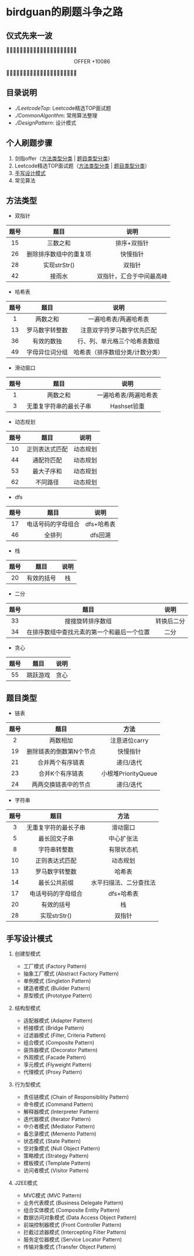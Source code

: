 # birdguan的刷题斗争之路
## 仪式先来一波
🙏🙏🙏🙏🙏🙏🙏🙏🙏🙏🙏🙏🙏🙏🙏🙏🙏🙏🙏🙏🙏       
    
  &nbsp;&nbsp;&nbsp;&nbsp;&nbsp;&nbsp;&nbsp;&nbsp;&nbsp;&nbsp;&nbsp;&nbsp;&nbsp;&nbsp;&nbsp;&nbsp;&nbsp;&nbsp;&nbsp;&nbsp;&nbsp;&nbsp;&nbsp;&nbsp;&nbsp;&nbsp;&nbsp;&nbsp;&nbsp;&nbsp;&nbsp;&nbsp;&nbsp;&nbsp;&nbsp;&nbsp;&nbsp;&nbsp;&nbsp;&nbsp;&nbsp;&nbsp;&nbsp;&nbsp;&nbsp;&nbsp;
  OFFER +10086
    
 
🙏🙏🙏🙏🙏🙏🙏🙏🙏🙏🙏🙏🙏🙏🙏🙏🙏🙏🙏🙏🙏

## 目录说明
- *./LeetcodeTop*: Leetcode精选TOP面试题
- *./CommonAlgorithm*: 常用算法整理
- *./DesignPattern*: 设计模式
## 个人刷题步骤
1. 剑指offer（[方法类型分类](#方法类型) | [题目类型分类](#题目类型)）
2. Leetcode精选TOP面试题（[方法类型分类](#方法类型) | [题目类型分类](#题目类型)）
3. [手写设计模式](#手写设计模式)
4. 常见算法

## 方法类型
- 双指针

|题号|题目|说明|    
|:--:|:--:|:--:|    
|15|三数之和|排序+双指针|
|26|删除排序数组中的重复项|快慢指针|
|28|实现strStr()|双指针|
|42|接雨水|双指针，汇合于中间最高峰|



- 哈希表

|题号|题目|说明|
|:--:|:--:|:--:|
|1|两数之和|一遍哈希表/两遍哈希表|
|13|罗马数字转整数|注意双字符罗马数字优先匹配|
|36|有效的数独|行、列、单元格三个哈希表数组|
|49|字母异位词分组|哈希表（排序数组分类/计数分类）|




- 滑动窗口

|题号|题目|说明|
|:--:|:--:|:--:|
|1|两数之和|一遍哈希表/两遍哈希表|
|3|无重复字符串的最长子串|Hashset验重|


- 动态规划

|题号|题目|说明|
|:--:|:--:|:--:|
|10|正则表达式匹配|动态规划|
|44|通配符匹配|动态规划|
|53|最大子序和|动态规划|
|62|不同路径|动态规划|


- dfs

|题号|题目|说明|
|:--:|:--:|:--:|
|17|电话号码的字母组合|dfs+哈希表|
|46|全排列|dfs回溯|

- 栈

|题号|题目|说明|
|:--:|:--:|:--:|
|20|有效的括号|栈|


- 二分

|题号|题目|说明|
|:--:|:--:|:--:|
|33|搜搜旋转排序数组|转换后二分|
|34|在排序数组中查找元素的第一个和最后一个位置|二分|


- 贪心

|题号|题目|说明|
|:--:|:--:|:--:|
|55|跳跃游戏|贪心|

## 题目类型
- 链表

|题号|题目|方法|
|:-:|:-:|:-:|
|2|两数相加|注意进位carry|
|19|删除链表的倒数第N个节点|快慢指针|
|21|合并两个有序链表|递归/迭代|
|23|合并K个有序链表|小根堆PriorityQueue|
|24|两两交换链表中的节点|递归/迭代|




- 字符串

|题号|题目|方法|
|:-:|:-:|:-:|
|3|无重复字符的最长子串|滑动窗口|
|5|最长回文子串|中心扩张法|
|8|字符串转整数|有限状态机|
|10|正则表达式匹配|动态规划|
|13|罗马数字转整数|哈希表|
|14|最长公共前缀|水平扫描法、二分查找法|
|17|电话号码的字母组合|dfs+哈希表|
|20|有效的括号|栈|
|28|实现strStr()|双指针|


## 手写设计模式
1. 创建型模式
   - 工厂模式 (Factory Pattern)
   - 抽象工厂模式 (Abstract Factory Pattern)
   - 单例模式 (Singleton Pattern)
   - 建造者模式 (Builder Pattern)
   - 原型模式 (Prototype Pattern)

2. 结构型模式
   - 适配器模式 (Adapter Pattern)
   - 桥接模式 (Bridge Pattern)
   - 过滤器模式 (Filter, Criteria Pattern)
   - 组合模式 (Composite Pattern)
   - 装饰器模式 (Decorator Pattern)
   - 外观模式 (Facade Pattern)
   - 享元模式 (Flyweight Pattern)
   - 代理模式 (Proxy Pattern)

3. 行为型模式
   - 责任链模式 (Chain of Responsibility Pattern)
   - 命令模式 (Command Pattern)
   - 解释器模式 (Interpreter Pattern)
   - 迭代器模式 (Iterator Pattern)
   - 中介者模式 (Mediator Pattern)
   - 备忘录模式 (Memento Pattern)
   - 状态模式 (State Pattern)
   - 空对象模式 (Null Object Pattern)
   - 策略模式 (Strategy Pattern)
   - 模板模式 (Template Pattern)
   - 访问者模式 (Visitor Pattern)

4. J2EE模式
   - MVC模式 (MVC Pattern)
   - 业务代表模式 (Business Delegate Pattern)
   - 组合实体模式 (Composite Entity Pattern)
   - 数据访问对象模式 (Data Access Object Pattern)
   - 前端控制器模式 (Front Controller Pattern)
   - 拦截过滤器模式 (Intercepting Filter Pattern)
   - 服务定位器模式 (Service Locator Pattern)
   - 传输对象模式 (Transfer Object Pattern)


